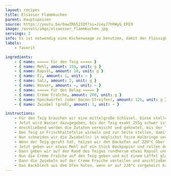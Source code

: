 ```yaml
---
layout: recipes
title: Elsässer Flammkuchen
parent: Hauptspeisen
source: https://youtu.be/OawZRbS2IQY?si=JieyJ7hRWyG_EFE9
image: /assets/imgs/elsaesser_flammkuchen.jpg
servings: 2
info: Es ist notwendig eine Küchenwaage zu benutzen, damit der Flüssigkeitsgehalt beim Teig stimmt.
labels:
    - favorit

ingredients:
    - { name: ===== Für den Teig ===== }
    - { name: Mehl, amount: 155, unit: g }
    - { name: Rapsöl, amount: 10, unit: g }
    - { name: Ei, amount: 1, unit: ~ }
    - { name: Salz, amount: 2, unit: g }
    - { name: Wasser, amount: ~, unit: ~ }
    - { name: ===== Für den Belag ===== }
    - { name: Crème Fraîche, amount: 200, unit: g }
    - { name: Speckwürfel (oder Bacon-Streifen), amount: 125, unit: g }
    - { name: Zwiebel (groß), amount: 1, unit: ~ }

instructions:
    - Für den Teig brauchen wir eine mittelgroße Schüssel. Diese stellen wir auf die Küchenwaage und nullen sie. Dann geben wir das Mehl, Rapsöl, Salz und Ei in die Schüssel.
    - Jetzt wird Wasser dazugegeben, bis der Teig exakt 255g schwer ist. Das Ausgangsgewicht vom Teig variiert, weil das Ei nicht immer gleich groß ist.
    - Anschließend werden die Zutaten vermischt und geknetet, bis der Teig glatt ist und nicht mehr klebt.
    - Den Teig in Frischhaltefolie wickeln und zur Seite stellen, damit er jetzt mindestens 1h lang ruhen kann (bis zu 24h im voraus, dann aber im Kühlschrank lagern).
    - Nun schneiden wir die Zwiebel(n) in möglichst feine Halbringe und geben sie in eine Schüssel. Dann vermischen wir sie mit einer Prise Salz und stellen sie abgedeckt zur Seite, bis der Teig geruht hat.
    - Wenn der Teig geruht hat, heizen wir den Backofen auf 220°C Ober-/Unterhitze vor. Das Blech zum Backen muss im Ofen vorheizen.
    - Jetzt geben wir etwas Mehl auf ein Stück Backpapier und rollen den Teig möglichst dünn darauf aus.
    - Dann geben wir auf den Rand des Teiges rundherum etwas Rapsöl und verstreichen es mit einem Backpinsel gleichmäßig auf dem Rand. Die Ränder sollten ca. 1cm breit sein.
    - Nun die Crème Fraîche auf den Teig geben und mit einem Löffel gleichmäßig verteilen. Die mit Öl bepinselten Ränder frei lassen.
    - Dann die Zwiebeln auf der Creme Fraiche verteilen und anschließend die Speckwürfel darüber streuen.
    - Das Backblech aus dem Ofen holen, wenn er auf 220°C vorgeheizt hat, das Backpapier mit dem Flammkuchen darauflegen und den Flammkuchen für 8-12 Minuten backen, bis der Rand goldbraun ist und der Speck farbe bekommen hat. Fertig!
---
```

